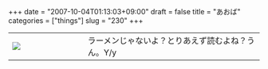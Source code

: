 +++
date = "2007-10-04T01:13:03+09:00"
draft = false
title = "あおば"
categories = ["things"]
slug = "230"
+++

<table width="100%">
<tr>
<td valign="middle" style="width: 30%"><img border="0" src="https://keruru.net/images/4703bf8f378d7-071004-004413.jpg" /></td>
<td valign="middle" style="width: 70%">ラーメンじゃないよ？とりあえず読むよね？うん。Y/y</td>
</tr>
</table>
